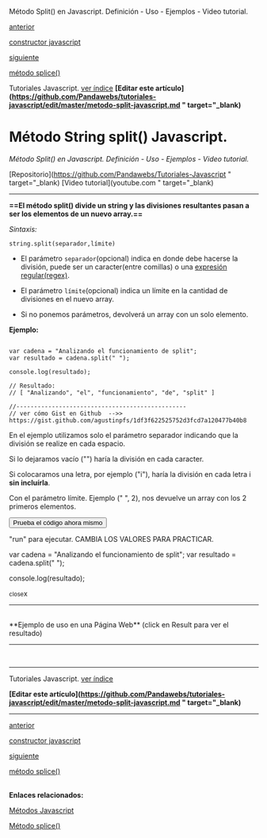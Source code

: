 <span class="hidden-excerpt">Método Split() en Javascript. Definición - Uso - Ejemplos - Video tutorial.</span>

<div class="post-content_next">
  <a href="http://pandawebs.net/constructor-de-objetos-javascript/">
    <div class="post-content_next-left">
      <p>anterior</p>
      <span>constructor javascript</span>
  </div>
  <a href="http://pandawebs.net/metodo-splice-javascript/">
    <div class="post-content_next-right">
      <p>siguiente</p>
      <span>método splice()</span>
    </div>
  </a>
</div>


<span class="link-to-index-git">Tutoriales Javascript. [ ver índice](http://pandawebs.net/tutoriales-javascript/)</span>
<strong class="link-to-github">[Editar este artículo](https://github.com/Pandawebs/tutoriales-javascript/edit/master/metodo-split-javascript.md " target="_blank)</strong>


# Método String split() Javascript.

*Método Split() en Javascript. Definición - Uso - Ejemplos - Video tutorial.*

<span class="links-external">[Repositorio](https://github.com/Pandawebs/Tutoriales-Javascript " target="_blank) [Video tutorial](youtube.com " target="_blank)</span>

<hr>

__==El método split() divide un string y las divisiones resultantes pasan a ser los elementos de un nuevo array.==__

*Sintaxis:*

`string.split(separador,límite)`

* El parámetro `separador`(opcional) indica en donde debe hacerse la división, puede ser un caracter(entre comillas) o una [expresión regular(regex)](#).

* El parámetro `límite`(opcional) indica un límite en la cantidad de divisiones en el nuevo array.

* Si no ponemos parámetros, devolverá un array con un solo elemento.

**Ejemplo:**
<pre data-start="0"><code class="line-numbers language-javascript">
var cadena = "Analizando el funcionamiento de split";
var resultado = cadena.split(" ");

console.log(resultado);

// Resultado:
// [ "Analizando", "el", "funcionamiento", "de", "split" ] 

//------------------------------------------------
// ver cómo Gist en Github  -->> https://gist.github.com/agustinpfs/1df3f622525752d3fcd7a120477b40b8
</code></pre>


En el ejemplo utilizamos solo el parámetro separador indicando que la división se realize en cada espacio.

Si lo dejaramos vacío ("") haría la división en cada caracter.

Si colocaramos una letra, por ejemplo ("i"), haría la división en cada letra i __sin incluírla__.

Con el parámetro límite. Ejemplo (" ", 2), nos devuelve un array con los 2 primeros elementos.

<button class="post-content_button-console">Prueba el código ahora mismo</button>

<div class="post-content_console">

<p>"run" para ejecutar. <span class="post-content_console-mark">CAMBIA LOS VALORES PARA PRACTICAR.</span></p>
    
<div id="my-el" >
<script src="https://embed.tonicdev.com" data-element-id="my-el" ></script>       
var cadena = "Analizando el funcionamiento de split";
var resultado = cadena.split(" ");

console.log(resultado);
    </div>

<span class="post-content_buttonx-console"><small>close</small>x</span>
</div>

<hr>
<br>
**Ejemplo de uso en una Página Web**
(click en Result para ver el resultado)

<div class="Post-jsfiddle">
  <script async src="https://jsfiddle.net/Pandawebs/u3v2zt7a/embed/html,result/">
  </script>
</div>

<hr>

<br>

<!-- [*Lista de métodos nativos*](#) -->

<hr>

<span class="link-to-index-git">Tutoriales Javascript. [ ver índice](http://pandawebs.net/tutoriales-javascript/)</span>

<strong class="link-to-github">[Editar este artículo](https://github.com/Pandawebs/tutoriales-javascript/edit/master/metodo-split-javascript.md " target="_blank)</strong>

<hr>
<div class="post-content_next">
  <a href="http://pandawebs.net/constructor-de-objetos-javascript/">
    <div class="post-content_next-left">
      <p>anterior</p>
      <span>constructor javascript</span>
  </div>
  <a href="http://pandawebs.net/metodo-splice-javascript/">
    <div class="post-content_next-right">
      <p>siguiente</p>
      <span>método splice()</span>
    </div>
  </a>
</div>

<br>

**Enlaces relacionados:**

[Métodos Javascript](http://pandawebs.net/metodos-javascript/)

[Método splice()](http://pandawebs.net/metodo-splice-javascript/)
